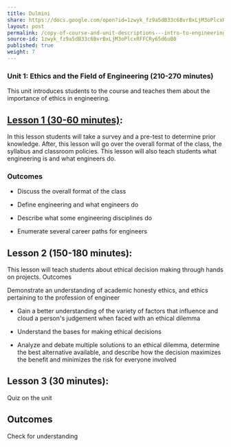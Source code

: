 ```yaml
---
title: Dulmini
share: https://docs.google.com/open?id=1zwyk_fz9a5dB33c6BvrBxLjM3oPlcxRFFCRy65d6uB0
layout: post
permalink: /copy-of-course-and-unit-descriptions---intro-to-engineering-de-only-copy/
source-id: 1zwyk_fz9a5dB33c6BvrBxLjM3oPlcxRFFCRy65d6uB0
published: true
weight: 7
---
```

### Unit 1: Ethics and the Field of Engineering (210-270 minutes)

This unit introduces students to the course and teaches them about the importance of ethics in engineering.

## [Lesson 1 (30-60 minutes)](#):  

In this lesson students will take a survey and a pre-test to determine prior knowledge.  After, this lesson will go over the overall format of the class, the syllabus and classroom policies.  This lesson will also teach students what engineering is and what engineers do. 

### Outcomes

* Discuss the overall format of the class

* Define engineering and what engineers do

* Describe what some engineering disciplines do 

* Enumerate several career paths for engineers
 

## Lesson 2 (150-180 minutes): 

This lesson will teach students about ethical decision making through hands on projects.
Outcomes

Demonstrate an understanding of academic honesty ethics, and ethics pertaining to the profession of engineer


* Gain a better understanding of the variety of factors that influence and cloud a person's judgement when faced with an ethical dilemma

* Understand the bases for making ethical decisions

* Analyze and debate multiple solutions to an ethical dilemma, determine the best alternative available, and describe how the decision maximizes the benefit and minimizes the risk for everyone involved


## Lesson 3 (30 minutes): 

Quiz on the unit


## Outcomes

Check for understanding






